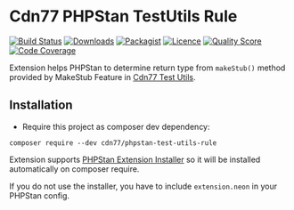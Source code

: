 # Cdn77 PHPStan TestUtils Rule

[![Build Status](https://travis-ci.com/cdn77/PHPStanTestUtilsRule.svg?branch=master)](https://travis-ci.com/cdn77/PHPStanTestUtilsRule)
[![Downloads](https://poser.pugx.org/cdn77/phpstan-test-utils-rule/d/total.svg)](https://packagist.org/packages/cdn77/phpstan-test-utils-rule)
[![Packagist](https://poser.pugx.org/cdn77/phpstan-test-utils-rule/v/stable.svg)](https://packagist.org/packages/cdn77/phpstan-test-utils-rule)
[![Licence](https://poser.pugx.org/cdn77/phpstan-test-utils-rule/license.svg)](https://packagist.org/packages/cdn77/phpstan-test-utils-rule)
[![Quality Score](https://scrutinizer-ci.com/g/cdn77/PHPStanTestUtilsRule/badges/quality-score.png?b=master)](https://scrutinizer-ci.com/g/cdn77/PHPStanTestUtilsRule)
[![Code Coverage](https://scrutinizer-ci.com/g/cdn77/PHPStanTestUtilsRule/badges/coverage.png?b=master)](https://scrutinizer-ci.com/g/simPod/PHPStanTestUtilsRule)

Extension helps PHPStan to determine return type from `makeStub()` method provided by MakeStub Feature in [Cdn77 Test Utils](https://github.com/cdn77/TestUtils).

## Installation

* Require this project as composer dev dependency:

```
composer require --dev cdn77/phpstan-test-utils-rule
```

Extension supports [PHPStan Extension Installer](https://github.com/phpstan/extension-installer) so it will be installed automatically on composer require.

If you do not use the installer, you have to include `extension.neon` in your PHPStan config.
